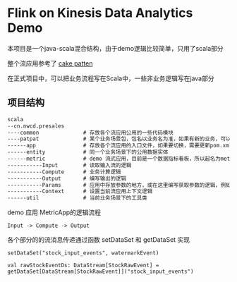 # Flink on Kinesis Data Analytics Demo
本项目是一个java-scala混合结构，由于demo逻辑比较简单，只用了scala部分

整个流应用参考了 [cake patten](https://www.baeldung.com/scala/cake-pattern#:~:text=It%E2%80%99s%20called%20the%20Cake%20pattern%2C%20a%20sort%20of,The%20first%20is%20how%20to%20declare%20a%20dependency.)

在正式项目中，可以把业务流程写在Scala中，一些非业务逻辑写在java部分
##  项目结构

```dtd
scala
--cn.nwcd.presales
----common              # 存放各个流应用公用的一些代码模块
----patpat              # 某个业务场景包，包名以业务名为准，如果有新的业务，可以在cn.nwcd.presales下创建新包
------app               # 存放各个流应用的入口文件，如果要切换，需要更新pom.xml文件的 mainClass
------entity            # 同一个业务场景下的公用数据实体
------metric            # demo 流式应用，目前是一个数据指标看板，所以起名为metric,故对应的入口文件是app/MetricApp
-----------Input        # 读取输入流的逻辑
-----------Compute      # 业务计算逻辑
-----------Output       # 编写输出的逻辑
-----------Params       # 应用中存放参数的地方，或在这里编写获取参数的逻辑，例如 输入流名称
-----------Context      # 设置当前流应用上下文逻辑
------util              # 当前业务场景下的工具类
```
demo 应用 MetricApp的逻辑流程
```shell
Input -> Compute -> Output
```
各个部分的的流消息传递通过函数 setDataSet 和 getDataSet 实现
```shell
setDataSet("stock_input_events", watermarkEvent)

val rawStockEventDs: DataStream[StockRawEvent] = getDataSet[DataStream[StockRawEvent]]("stock_input_events")
    
```


